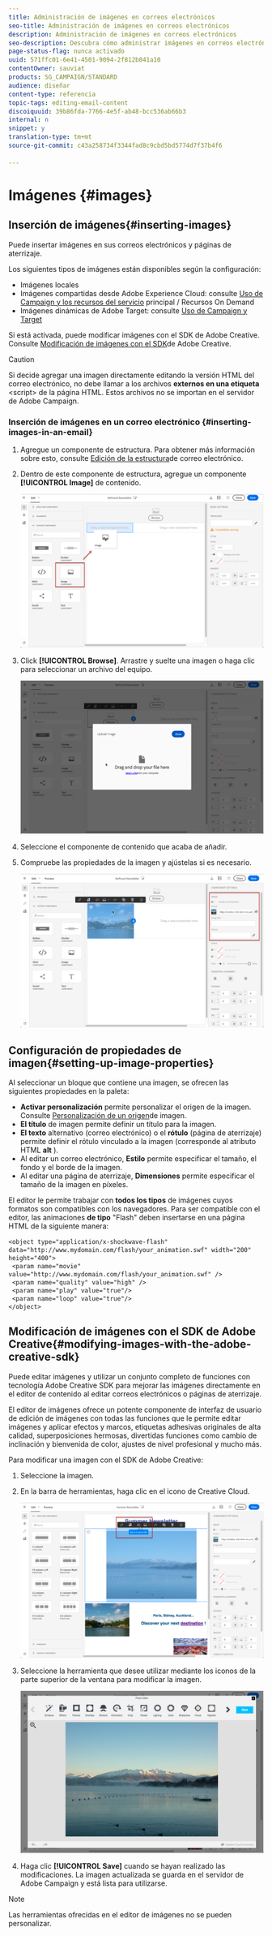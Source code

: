 ```yaml
---
title: Administración de imágenes en correos electrónicos
seo-title: Administración de imágenes en correos electrónicos
description: Administración de imágenes en correos electrónicos
seo-description: Descubra cómo administrar imágenes en correos electrónicos con el Diseñador de correo electrónico.
page-status-flag: nunca activado
uuid: 571ffc01-6e41-4501-9094-2f812b041a10
contentOwner: sauviat
products: SG_CAMPAIGN/STANDARD
audience: diseñar
content-type: referencia
topic-tags: editing-email-content
discoiquuid: 39b86fda-7766-4e5f-ab48-bcc536ab66b3
internal: n
snippet: y
translation-type: tm+mt
source-git-commit: c43a258734f3344fad8c9cbd5bd5774d7f37b4f6

---
```



# Imágenes {#images}

## Inserción de imágenes{#inserting-images}

Puede insertar imágenes en sus correos electrónicos y páginas de aterrizaje.

Los siguientes tipos de imágenes están disponibles según la configuración:

* Imágenes locales
* Imágenes compartidas desde Adobe Experience Cloud: consulte [Uso de Campaign y los recursos del servicio](../../integrating/using/working-with-campaign-and-assets-core-service.md) principal / Recursos On Demand
* Imágenes dinámicas de Adobe Target: consulte [Uso de Campaign y Target](../../integrating/using/about-campaign-target-integration.md)

Si está activada, puede modificar imágenes con el SDK de Adobe Creative. Consulte [Modificación de imágenes con el SDK](images.md#modifying-images-with-the-adobe-creative-sdk)de Adobe Creative.

>[!CAUTION]
>
>Si decide agregar una imagen directamente editando la versión HTML del correo electrónico, no debe llamar a los archivos **externos en una etiqueta** &lt;script&gt; de la página HTML. Estos archivos no se importan en el servidor de Adobe Campaign.

### Inserción de imágenes en un correo electrónico {#inserting-images-in-an-email}

1. Agregue un componente de estructura. Para obtener más información sobre esto, consulte [Edición de la estructura](../../designing/using/designing-from-scratch.md#defining-the-email-structure)de correo electrónico.
1. Dentro de este componente de estructura, agregue un componente **[!UICONTROL Image]** de contenido.

   ![](assets/des_insert_images_1.png)

1. Click **[!UICONTROL Browse]**. Arrastre y suelte una imagen o haga clic para seleccionar un archivo del equipo.

   ![](assets/des_insert_images_2.png)

1. Seleccione el componente de contenido que acaba de añadir.
1. Compruebe las propiedades de la imagen y ajústelas si es necesario.

   ![](assets/des_insert_images_3.png)

## Configuración de propiedades de imagen{#setting-up-image-properties}

Al seleccionar un bloque que contiene una imagen, se ofrecen las siguientes propiedades en la paleta:

* **Activar personalización** permite personalizar el origen de la imagen. Consulte [Personalización de un origen](../../designing/using/personalization.md#personalizing-an-image-source)de imagen.
* **El título** de imagen permite definir un título para la imagen.
* **El texto** alternativo (correo electrónico) o el **rótulo** (página de aterrizaje) permite definir el rótulo vinculado a la imagen (corresponde al atributo HTML **alt** ).
* Al editar un correo electrónico, **Estilo** permite especificar el tamaño, el fondo y el borde de la imagen.
* Al editar una página de aterrizaje, **Dimensiones** permite especificar el tamaño de la imagen en píxeles.

El editor le permite trabajar con **todos los tipos** de imágenes cuyos formatos son compatibles con los navegadores. Para ser compatible con el editor, las animaciones **de tipo** "Flash" deben insertarse en una página HTML de la siguiente manera:

```
<object type="application/x-shockwave-flash" data="http://www.mydomain.com/flash/your_animation.swf" width="200" height="400">
 <param name="movie" value="http://www.mydomain.com/flash/your_animation.swf" />
 <param name="quality" value="high" />
 <param name="play" value="true"/>
 <param name="loop" value="true"/> 
</object>
```

## Modificación de imágenes con el SDK de Adobe Creative{#modifying-images-with-the-adobe-creative-sdk}

Puede editar imágenes y utilizar un conjunto completo de funciones con tecnología Adobe Creative SDK para mejorar las imágenes directamente en el editor de contenido al editar correos electrónicos o páginas de aterrizaje.

El editor de imágenes ofrece un potente componente de interfaz de usuario de edición de imágenes con todas las funciones que le permite editar imágenes y aplicar efectos y marcos, etiquetas adhesivas originales de alta calidad, superposiciones hermosas, divertidas funciones como cambio de inclinación y bienvenida de color, ajustes de nivel profesional y mucho más.

Para modificar una imagen con el SDK de Adobe Creative:

1. Seleccione la imagen.
1. En la barra de herramientas, haga clic en el icono de Creative Cloud.

   ![](assets/des_creative_sdk_icon.png)

1. Seleccione la herramienta que desee utilizar mediante los iconos de la parte superior de la ventana para modificar la imagen.

   ![](assets/email_designer_ccsdktoolbar.png)

1. Haga clic **[!UICONTROL Save]** cuando se hayan realizado las modificaciones. La imagen actualizada se guarda en el servidor de Adobe Campaign y está lista para utilizarse.

>[!NOTE]
Las herramientas ofrecidas en el editor de imágenes no se pueden personalizar.
